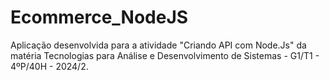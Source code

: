 # Ecommerce_NodeJS
Aplicação desenvolvida para a atividade "Criando API com Node.Js" da matéria Tecnologias para Análise e Desenvolvimento de Sistemas - G1/T1 - 4ºP/40H - 2024/2.
